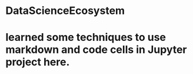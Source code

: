 # DataScienceEcosystem
# learned some techniques to use markdown and code cells in Jupyter project here.
